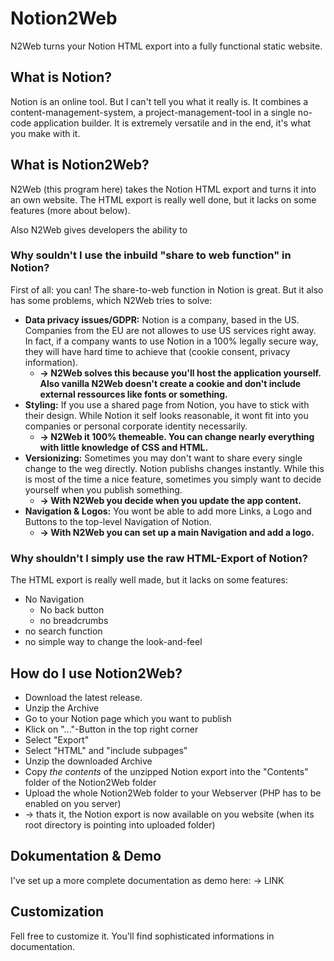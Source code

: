 # Notion2Web

N2Web turns your Notion HTML export into a fully functional static website.

## What is Notion?
Notion is an online tool. But I can't tell you what it really is. It combines a content-management-system, a project-management-tool in a single no-code application builder. It is extremely versatile and in the end, it's what you make with it.

## What is Notion2Web?
N2Web (this program here) takes the Notion HTML export and turns it into an own website. The HTML export is really well done, but it lacks on some features (more about below).

Also N2Web gives developers the ability to 

### Why souldn't I use the inbuild "share to web function" in Notion?
First of all: you can! The share-to-web function in Notion is great. But it also has some problems, which N2Web tries to solve:

- **Data privacy issues/GDPR:** Notion is a company, based in the US. Companies from the EU are not allowes to use US services right away. In fact, if a company wants to use Notion in a 100% legally secure way, they will have hard time to achieve that (cookie consent, privacy information). 
  - **→ N2Web solves this because you'll host the application yourself. Also vanilla N2Web doesn't create a cookie and don't include external ressources like fonts or something.**
- **Styling:** If you use a shared page from Notion, you have to stick with their design. While Notion it self looks reasonable, it wont fit into you companies or personal corporate identity necessarily. 
  - **→ N2Web it 100% themeable. You can change nearly everything with little knowledge of CSS and HTML.**
- **Versionizing:** Sometimes you may don't want to share every single change to the weg directly. Notion publishs changes instantly. While this is most of the time a nice feature, sometimes you simply want to decide yourself when you publish something. 
  - **→ With N2Web you decide when you update the app content.**
- **Navigation & Logos:** You wont be able to add more Links, a Logo and Buttons to the top-level Navigation of Notion. 
  - **→ With N2Web you can set up a main Navigation and add a logo.**

### Why shouldn't I simply use the raw HTML-Export of Notion?
The HTML export is really well made, but it lacks on some features:

- No Navigation
  - No back button
  - no breadcrumbs
- no search function
- no simple way to change the look-and-feel

## How do I use Notion2Web?

- Download the latest release.
- Unzip the Archive
- Go to your Notion page which you want to publish
- Klick on "..."-Button in the top right corner
- Select "Export"
- Select "HTML" and "include subpages"
- Unzip the downloaded Archive
- Copy *the contents* of the unzipped Notion export into the "Contents" folder of the Notion2Web folder
- Upload the whole Notion2Web folder to your Webserver (PHP has to be enabled on you server)
- → thats it, the Notion export is now available on you website (when its root directory is pointing into uploaded folder)

## Dokumentation & Demo
I've set up a more complete documentation as demo here:
→ LINK

## Customization
Fell free to customize it. You'll find sophisticated informations in documentation.
